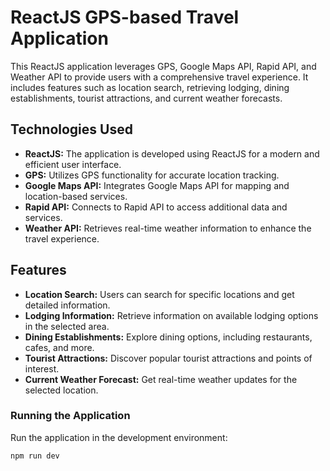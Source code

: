  # ReactJS GPS-based Travel Application

This ReactJS application leverages GPS, Google Maps API, Rapid API, and Weather API to provide users with a comprehensive travel experience. It includes features such as location search, retrieving lodging, dining establishments, tourist attractions, and current weather forecasts.

## Technologies Used

- **ReactJS:** The application is developed using ReactJS for a modern and efficient user interface.
- **GPS:** Utilizes GPS functionality for accurate location tracking.
- **Google Maps API:** Integrates Google Maps API for mapping and location-based services.
- **Rapid API:** Connects to Rapid API to access additional data and services.
- **Weather API:** Retrieves real-time weather information to enhance the travel experience.

## Features

- **Location Search:** Users can search for specific locations and get detailed information.
- **Lodging Information:** Retrieve information on available lodging options in the selected area.
- **Dining Establishments:** Explore dining options, including restaurants, cafes, and more.
- **Tourist Attractions:** Discover popular tourist attractions and points of interest.
- **Current Weather Forecast:** Get real-time weather updates for the selected location.





### Running the Application
Run the application in the development environment:
```bash
npm run dev


 
 
 

